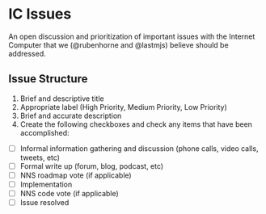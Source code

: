 # IC Issues

An open discussion and prioritization of important issues with the Internet Computer that we (@rubenhorne and @lastmjs) believe should be addressed.

## Issue Structure

1. Brief and descriptive title
2. Appropriate label (High Priority, Medium Priority, Low Priority)
3. Brief and accurate description
4. Create the following checkboxes and check any items that have been accomplished:
  - [ ] Informal information gathering and discussion (phone calls, video calls, tweets, etc)
  - [ ] Formal write up (forum, blog, podcast, etc)
  - [ ] NNS roadmap vote (if applicable)
  - [ ] Implementation
  - [ ] NNS code vote (if applicable)
  - [ ] Issue resolved
